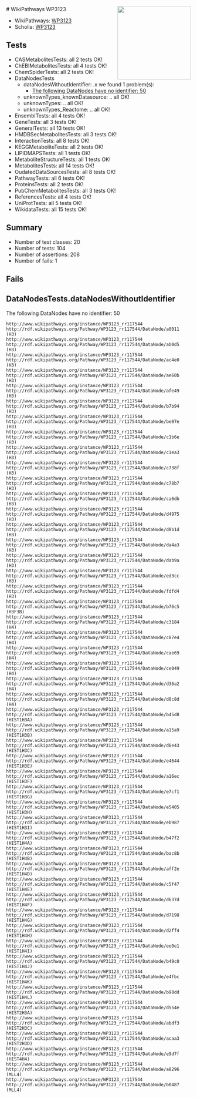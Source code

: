 <img style="float: right; width: 200px" src="https://upload.wikimedia.org/wikipedia/commons/thumb/8/83/Wplogo_with_text_500.png/640px-Wplogo_with_text_500.png" />
# WikiPathways WP3123

* WikiPathways: [WP3123](https://new.wikipathways.org/pathways/WP3123)
* Scholia: [WP3123](https://scholia.toolforge.org/wikipathways/WP3123)
## Tests
* CASMetabolitesTests: all 2 tests OK!
* ChEBIMetabolitesTests: all 4 tests OK!
* ChemSpiderTests: all 2 tests OK!
* DataNodesTests
    * dataNodesWithoutIdentifier: .x we found 1 problem(s):
        * [The following DataNodes have no identifier: 50](#8792c50c)
    * unknownTypes_knownDatasource: .. all OK!
    * unknownTypes: .. all OK!
    * unknownTypes_Reactome: .. all OK!
* EnsemblTests: all 4 tests OK!
* GeneTests: all 3 tests OK!
* GeneralTests: all 13 tests OK!
* HMDBSecMetabolitesTests: all 3 tests OK!
* InteractionTests: all 8 tests OK!
* KEGGMetaboliteTests: all 2 tests OK!
* LIPIDMAPSTests: all 1 tests OK!
* MetaboliteStructureTests: all 1 tests OK!
* MetabolitesTests: all 14 tests OK!
* OudatedDataSourcesTests: all 8 tests OK!
* PathwayTests: all 6 tests OK!
* ProteinsTests: all 2 tests OK!
* PubChemMetabolitesTests: all 3 tests OK!
* ReferencesTests: all 4 tests OK!
* UniProtTests: all 5 tests OK!
* WikidataTests: all 15 tests OK!


## Summary

* Number of test classes: 20
* Number of tests: 104
* Number of assertions: 208
* Number of fails: 1

## Fails

<a name="8792c50c" />

## DataNodesTests.dataNodesWithoutIdentifier

The following DataNodes have no identifier: 50
```
http://www.wikipathways.org/instance/WP3123_rr117544 http://rdf.wikipathways.org/Pathway/WP3123_rr117544/DataNode/a0011 (H3)
http://www.wikipathways.org/instance/WP3123_rr117544 http://rdf.wikipathways.org/Pathway/WP3123_rr117544/DataNode/ab0d5 (H3)
http://www.wikipathways.org/instance/WP3123_rr117544 http://rdf.wikipathways.org/Pathway/WP3123_rr117544/DataNode/ac4e0 (H3)
http://www.wikipathways.org/instance/WP3123_rr117544 http://rdf.wikipathways.org/Pathway/WP3123_rr117544/DataNode/ae60b (H3)
http://www.wikipathways.org/instance/WP3123_rr117544 http://rdf.wikipathways.org/Pathway/WP3123_rr117544/DataNode/afe49 (H3)
http://www.wikipathways.org/instance/WP3123_rr117544 http://rdf.wikipathways.org/Pathway/WP3123_rr117544/DataNode/b7b94 (H3)
http://www.wikipathways.org/instance/WP3123_rr117544 http://rdf.wikipathways.org/Pathway/WP3123_rr117544/DataNode/be07e (H3)
http://www.wikipathways.org/instance/WP3123_rr117544 http://rdf.wikipathways.org/Pathway/WP3123_rr117544/DataNode/c1b6e (H3)
http://www.wikipathways.org/instance/WP3123_rr117544 http://rdf.wikipathways.org/Pathway/WP3123_rr117544/DataNode/c1ea3 (H3)
http://www.wikipathways.org/instance/WP3123_rr117544 http://rdf.wikipathways.org/Pathway/WP3123_rr117544/DataNode/c738f (H3)
http://www.wikipathways.org/instance/WP3123_rr117544 http://rdf.wikipathways.org/Pathway/WP3123_rr117544/DataNode/c78b7 (H3)
http://www.wikipathways.org/instance/WP3123_rr117544 http://rdf.wikipathways.org/Pathway/WP3123_rr117544/DataNode/ca6db (H3)
http://www.wikipathways.org/instance/WP3123_rr117544 http://rdf.wikipathways.org/Pathway/WP3123_rr117544/DataNode/d4975 (H3)
http://www.wikipathways.org/instance/WP3123_rr117544 http://rdf.wikipathways.org/Pathway/WP3123_rr117544/DataNode/d8b1d (H3)
http://www.wikipathways.org/instance/WP3123_rr117544 http://rdf.wikipathways.org/Pathway/WP3123_rr117544/DataNode/da4a3 (H3)
http://www.wikipathways.org/instance/WP3123_rr117544 http://rdf.wikipathways.org/Pathway/WP3123_rr117544/DataNode/dab9a (H3)
http://www.wikipathways.org/instance/WP3123_rr117544 http://rdf.wikipathways.org/Pathway/WP3123_rr117544/DataNode/ed3cc (H3)
http://www.wikipathways.org/instance/WP3123_rr117544 http://rdf.wikipathways.org/Pathway/WP3123_rr117544/DataNode/fdfd4 (H3)
http://www.wikipathways.org/instance/WP3123_rr117544 http://rdf.wikipathways.org/Pathway/WP3123_rr117544/DataNode/b76c5 (H3F3B)
http://www.wikipathways.org/instance/WP3123_rr117544 http://rdf.wikipathways.org/Pathway/WP3123_rr117544/DataNode/c3184 (H4)
http://www.wikipathways.org/instance/WP3123_rr117544 http://rdf.wikipathways.org/Pathway/WP3123_rr117544/DataNode/c87e4 (H4)
http://www.wikipathways.org/instance/WP3123_rr117544 http://rdf.wikipathways.org/Pathway/WP3123_rr117544/DataNode/cae69 (H4)
http://www.wikipathways.org/instance/WP3123_rr117544 http://rdf.wikipathways.org/Pathway/WP3123_rr117544/DataNode/ce049 (H4)
http://www.wikipathways.org/instance/WP3123_rr117544 http://rdf.wikipathways.org/Pathway/WP3123_rr117544/DataNode/d36a2 (H4)
http://www.wikipathways.org/instance/WP3123_rr117544 http://rdf.wikipathways.org/Pathway/WP3123_rr117544/DataNode/d8c8d (H4)
http://www.wikipathways.org/instance/WP3123_rr117544 http://rdf.wikipathways.org/Pathway/WP3123_rr117544/DataNode/b45d8 (HIST1H3A)
http://www.wikipathways.org/instance/WP3123_rr117544 http://rdf.wikipathways.org/Pathway/WP3123_rr117544/DataNode/a15a9 (HIST1H3B)
http://www.wikipathways.org/instance/WP3123_rr117544 http://rdf.wikipathways.org/Pathway/WP3123_rr117544/DataNode/d6e43 (HIST1H3C)
http://www.wikipathways.org/instance/WP3123_rr117544 http://rdf.wikipathways.org/Pathway/WP3123_rr117544/DataNode/e4644 (HIST1H3E)
http://www.wikipathways.org/instance/WP3123_rr117544 http://rdf.wikipathways.org/Pathway/WP3123_rr117544/DataNode/a16ec (HIST1H3F)
http://www.wikipathways.org/instance/WP3123_rr117544 http://rdf.wikipathways.org/Pathway/WP3123_rr117544/DataNode/e7cf1 (HIST1H3G)
http://www.wikipathways.org/instance/WP3123_rr117544 http://rdf.wikipathways.org/Pathway/WP3123_rr117544/DataNode/e5405 (HIST1H3H)
http://www.wikipathways.org/instance/WP3123_rr117544 http://rdf.wikipathways.org/Pathway/WP3123_rr117544/DataNode/eb987 (HIST1H3I)
http://www.wikipathways.org/instance/WP3123_rr117544 http://rdf.wikipathways.org/Pathway/WP3123_rr117544/DataNode/b47f2 (HIST1H4A)
http://www.wikipathways.org/instance/WP3123_rr117544 http://rdf.wikipathways.org/Pathway/WP3123_rr117544/DataNode/bac8b (HIST1H4B)
http://www.wikipathways.org/instance/WP3123_rr117544 http://rdf.wikipathways.org/Pathway/WP3123_rr117544/DataNode/aff2e (HIST1H4D)
http://www.wikipathways.org/instance/WP3123_rr117544 http://rdf.wikipathways.org/Pathway/WP3123_rr117544/DataNode/c5f47 (HIST1H4E)
http://www.wikipathways.org/instance/WP3123_rr117544 http://rdf.wikipathways.org/Pathway/WP3123_rr117544/DataNode/d637d (HIST1H4F)
http://www.wikipathways.org/instance/WP3123_rr117544 http://rdf.wikipathways.org/Pathway/WP3123_rr117544/DataNode/d7198 (HIST1H4G)
http://www.wikipathways.org/instance/WP3123_rr117544 http://rdf.wikipathways.org/Pathway/WP3123_rr117544/DataNode/d2ff4 (HIST1H4H)
http://www.wikipathways.org/instance/WP3123_rr117544 http://rdf.wikipathways.org/Pathway/WP3123_rr117544/DataNode/ee0e1 (HIST1H4I)
http://www.wikipathways.org/instance/WP3123_rr117544 http://rdf.wikipathways.org/Pathway/WP3123_rr117544/DataNode/b49c0 (HIST1H4J)
http://www.wikipathways.org/instance/WP3123_rr117544 http://rdf.wikipathways.org/Pathway/WP3123_rr117544/DataNode/e4fbc (HIST1H4K)
http://www.wikipathways.org/instance/WP3123_rr117544 http://rdf.wikipathways.org/Pathway/WP3123_rr117544/DataNode/b98dd (HIST1H4L)
http://www.wikipathways.org/instance/WP3123_rr117544 http://rdf.wikipathways.org/Pathway/WP3123_rr117544/DataNode/d554e (HIST2H3A)
http://www.wikipathways.org/instance/WP3123_rr117544 http://rdf.wikipathways.org/Pathway/WP3123_rr117544/DataNode/abdf3 (HIST2H3C)
http://www.wikipathways.org/instance/WP3123_rr117544 http://rdf.wikipathways.org/Pathway/WP3123_rr117544/DataNode/acaa3 (HIST2H3D)
http://www.wikipathways.org/instance/WP3123_rr117544 http://rdf.wikipathways.org/Pathway/WP3123_rr117544/DataNode/e9d7f (HIST4H4)
http://www.wikipathways.org/instance/WP3123_rr117544 http://rdf.wikipathways.org/Pathway/WP3123_rr117544/DataNode/a8296 (MLL4)
http://www.wikipathways.org/instance/WP3123_rr117544 http://rdf.wikipathways.org/Pathway/WP3123_rr117544/DataNode/b0487 (MLL4)
```

